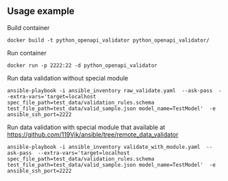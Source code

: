## Usage example

Build container 

`docker build -t python_openapi_validator python_openapi_validator/`

Run container

`docker run -p 2222:22 -d python_openapi_validator`

Run data validation without special module

`ansible-playbook -i ansible_inventory raw_validate.yaml 
    --ask-pass 
    --extra-vars='target=localhost spec_file_path=test_data/validation_rules.schema  test_file_path=test_data/valid_sample.json model_name=TestModel' 
    -e ansible_ssh_port=2222`
     
Run data validation with special module that available at https://github.com/119Vik/ansible/tree/remote_data_validator

`ansible-playbook -i ansible_inventory validate_with_module.yaml 
    --ask-pass 
    --extra-vars='target=localhost spec_file_path=test_data/validation_rules.schema  test_file_path=test_data/valid_sample.json model_name=TestModel' 
    -e ansible_ssh_port=2222`